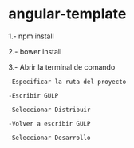 # angular-template
1.- npm install

2.- bower install

3.- Abrir la terminal de comando

	-Especificar la ruta del proyecto
	
	-Escribir GULP
	
	-Seleccionar Distribuir
	
	-Volver a escribir GULP
	
	-Seleccionar Desarrollo
